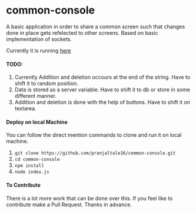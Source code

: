 # common-console
A basic application in order to share a common screen such that changes done in place gets refelected to other screens. Based on basic implementation of sockets.

Currently it is running [here](https://arcane-earth-11908.herokuapp.com/)

#### TODO:
  1. Currently Addition and deletion occours at the end of the string. Have to shift it to random position.
  2. Data is stored as a server variable. Have to shift it to db or store in some different manner.
  3. Addition and deletion is done with the help of buttons. Have to shift it on textarea.

#### Deploy on local Machine
You can follow the direct mention commands to clone and run it on local machine.
  1. `git clone https://github.com/pranjaltale16/common-console.git`
  2. `cd common-console`
  3. `npm install`
  4. `node index.js`
  
#### To Contribute
There is a lot more work that can be done over this. If you feel like to contribute make a Pull Request. Thanks in advance.
